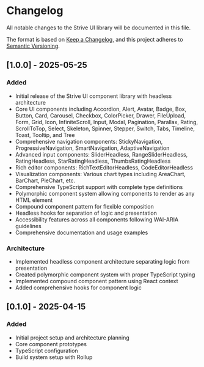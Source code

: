 # Changelog

All notable changes to the Strive UI library will be documented in this file.

The format is based on [Keep a Changelog](https://keepachangelog.com/en/1.0.0/),
and this project adheres to [Semantic Versioning](https://semver.org/spec/v2.0.0.html).

## [1.0.0] - 2025-05-25

### Added
- Initial release of the Strive UI component library with headless architecture
- Core UI components including Accordion, Alert, Avatar, Badge, Box, Button, Card, Carousel, Checkbox, ColorPicker, Drawer, FileUpload, Form, Grid, Icon, InfiniteScroll, Input, Modal, Pagination, Parallax, Rating, ScrollToTop, Select, Skeleton, Spinner, Stepper, Switch, Tabs, Timeline, Toast, Tooltip, and Tree
- Comprehensive navigation components: StickyNavigation, ProgressiveNavigation, SmartNavigation, AdaptiveNavigation
- Advanced input components: SliderHeadless, RangeSliderHeadless, RatingHeadless, StarRatingHeadless, ThumbsRatingHeadless
- Rich editor components: RichTextEditorHeadless, CodeEditorHeadless
- Visualization components: Various chart types including AreaChart, BarChart, PieChart, etc.
- Comprehensive TypeScript support with complete type definitions
- Polymorphic component system allowing components to render as any HTML element
- Compound component pattern for flexible composition
- Headless hooks for separation of logic and presentation
- Accessibility features across all components following WAI-ARIA guidelines
- Comprehensive documentation and usage examples

### Architecture
- Implemented headless component architecture separating logic from presentation
- Created polymorphic component system with proper TypeScript typing
- Implemented compound component pattern using React context
- Added comprehensive hooks for component logic

## [0.1.0] - 2025-04-15

### Added
- Initial project setup and architecture planning
- Core component prototypes
- TypeScript configuration
- Build system setup with Rollup